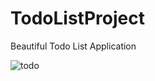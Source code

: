# TodoListProject
Beautiful Todo List Application

![todo](https://user-images.githubusercontent.com/20900032/30360238-df9a4e98-986d-11e7-95ea-bad83d89ae0f.png)
